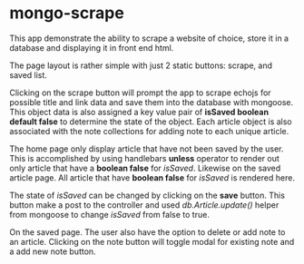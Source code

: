 # mongo-scrape
This app demonstrate the ability to scrape a website of choice, store it in a database and displaying it in front end html.

The page layout is rather simple with just 2 static buttons: scrape, and saved list.

Clicking on the scrape button will prompt the app to scrape echojs for possible title and link data and save them into the database with mongoose. This object data is also assigned a key value pair of **isSaved boolean default false** to determine the state of the object. Each article object is also associated with the note collections for adding note to each unique article.

The home page only display article that have not been saved by the user. This is accomplished by using handlebars **unless** operator to render out only article that have a **boolean false** for *isSaved*. Likewise on the saved article page. All article that have **boolean false** for *isSaved* is rendered here. 

The state of *isSaved* can be changed by clicking on the **save** button. This button make a post to the controller and used *db.Article.update()* helper from mongoose to change *isSaved* from false to true.

On the saved page. The user also have the option to delete or add note to an article. Clicking on the note button will toggle modal for existing note and a add new note button. 

